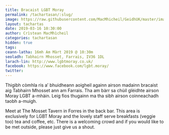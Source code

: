 ```yaml
---
title: Bracaist LGBT Moray
permalink: /tachartasan/:slug/
image: https://raw.githubusercontent.com/MacMhicheil/GeidhUK/master/images/:slug.jpg
layout: tachartas
date: 2019-03-16 10:30:00
author: Crìstean MacMhìcheil
categories: tachartasan
hidden: true
tags:
ceann-latha: 16mh Am Màrt 2019 @ 10:30m
seoladh: Tabhairn Mhosset, Farrais, IV36 1DL
larach-lin: http://www.lgbtmoray.co.uk/
facebook: https://www.facebook.com/lgbt.moray/
twitter:
---
```


Thigibh còmhla ris a’ bhuidheann aoigheil againn airson madainn bracaist aig Tabhairn Mhosset ann am Farrais. Tha am bàrr sa chùil glèidhte airson Moray LGBT a-mhàin. Leig fios thugainn ma tha sibh airson coinneachadh taobh a-muigh.

Meet at The Mosset Tavern in Forres in the back bar. This area is exclusively for LGBT Moray and the lovely staff serve breakfasts (veggie too) tea and coffee, etc. There is a welcoming crowd and if you would like to be met outside, please just give us a shout.

<!--more-->
